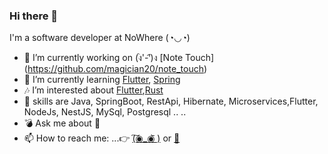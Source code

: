 ### Hi there 👋

I'm a software developer at NoWhere (◔◡◔)

- 🔭 I’m currently working on (ง︡'-'︠)ง [Note Touch] (https://github.com/magician20/note_touch)
- 🌱 I’m currently learning [Flutter](https://flutter.dev/), [Spring](https://spring.io/)
- 🎶 I’m interested about [Flutter](https://flutter.dev/),[Rust](https://www.rust-lang.org//)
- 💞️ skills are Java, SpringBoot, RestApi, Hibernate, Microservices,Flutter, NodeJs, NestJS, MySql, Postgresql .. ..
- 💣 Ask me about 🤔
- 📫 How to reach me: ...👉 [(͠◉_◉᷅ )](https://www.linkedin.com/in/abdelrahman-mohammed-728299b5/) or [💬](am.elsantawy.cs@gmail.com)


